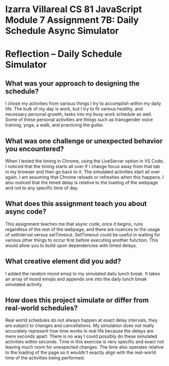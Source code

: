# Izarra Villareal CS 81 JavaScript Module 7 Assignment 7B: Daily Schedule Async Simulator

# Reflection – Daily Schedule Simulator

## What was your approach to designing the schedule?
I chose my activities from various things I try to accomplish within my daily life. The bulk of my day is work, but I try to fit various healthy, and necessary personal growth, tasks into my busy work schedule as well. Some of these personal activities are things such as transgender voice training, yoga, a walk, and practicing the guitar.

## What was one challenge or unexpected behavior you encountered?
When I tested the timing in Chrome, using the LiveServer option in VS Code, I noticed that the timing starts all over if I change focus away from that tab in my browser and then go back to it. The simulated activities start all over again. I am assuming that Chrome reloads or refreshes when this happens. I also noticed that the timed delay is relative to the loading of the webpage and not to any specific time of day.

## What does this assignment teach you about async code?
This assignment teaches me that async code, once it begins, runs regardless of the rest of the webpage, and there are nuances to the usage of setInterval versus setTimeout. SetTimeout could be useful in waiting for various other things to occur first before executing another function. This would allow you to build upon dependencies with timed delays.

## What creative element did you add?
I added the random mood emoji to my simulated daily lunch break. It takes an array of mood emojis and appends one into the daily lunch break simulated activity.

## How does this project simulate or differ from real-world schedules?
Real world schedules do not always happen at exact delay intervals, they are subject to changes and cancellations. My simulation does not really accurately represent how time works in real life because the delays are mere seconds apart. There is no way I could possibly do these simulated activities within seconds. Time in this exercise is very specific and exact not leaving much room for unexpected changes. The time also operates relative to the loading of the page so it wouldn't exactly align with the real-world time of the activities being performed.